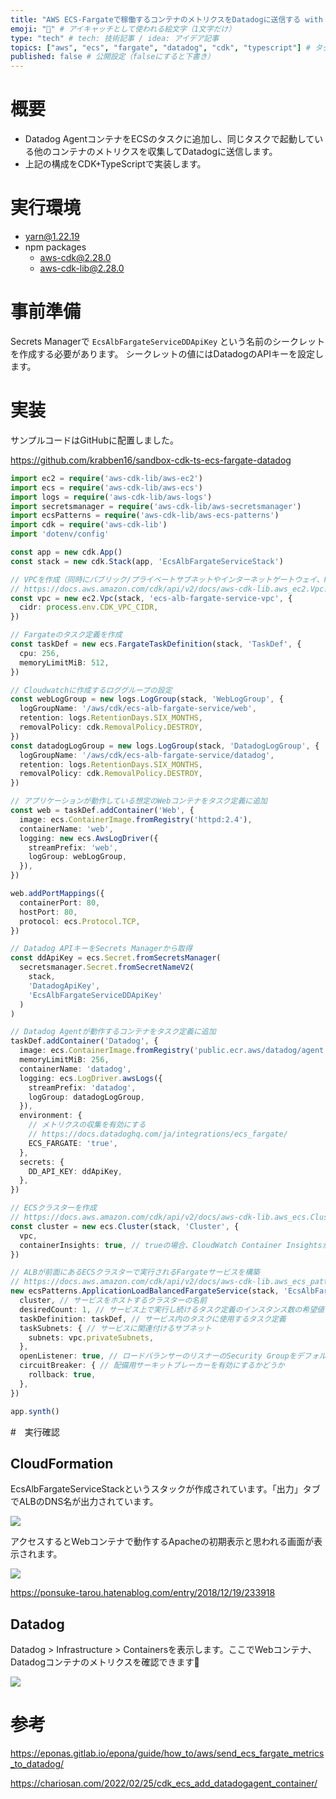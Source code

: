 ```yaml
---
title: "AWS ECS-Fargateで稼働するコンテナのメトリクスをDatadogに送信する with CDK TypeScript" # 記事のタイトル
emoji: "🐶" # アイキャッチとして使われる絵文字（1文字だけ）
type: "tech" # tech: 技術記事 / idea: アイデア記事
topics: ["aws", "ecs", "fargate", "datadog", "cdk", "typescript"] # タグ。["markdown", "rust", "aws"]のように指定する
published: false # 公開設定（falseにすると下書き）
---
```


# 概要
- Datadog AgentコンテナをECSのタスクに追加し、同じタスクで起動している他のコンテナのメトリクスを収集してDatadogに送信します。
- 上記の構成をCDK+TypeScriptで実装します。

# 実行環境
- yarn@1.22.19
- npm packages
  - aws-cdk@2.28.0
  - aws-cdk-lib@2.28.0

# 事前準備
Secrets Managerで `EcsAlbFargateServiceDDApiKey` という名前のシークレットを作成する必要があります。
シークレットの値にはDatadogのAPIキーを設定します。

# 実装

サンプルコードはGitHubに配置しました。

https://github.com/krabben16/sandbox-cdk-ts-ecs-fargate-datadog

```ts:index.ts
import ec2 = require('aws-cdk-lib/aws-ec2')
import ecs = require('aws-cdk-lib/aws-ecs')
import logs = require('aws-cdk-lib/aws-logs')
import secretsmanager = require('aws-cdk-lib/aws-secretsmanager')
import ecsPatterns = require('aws-cdk-lib/aws-ecs-patterns')
import cdk = require('aws-cdk-lib')
import 'dotenv/config'

const app = new cdk.App()
const stack = new cdk.Stack(app, 'EcsAlbFargateServiceStack')

// VPCを作成（同時にパブリック/プライベートサブネットやインターネットゲートウェイ、NATゲートウェイなどが作成される）
// https://docs.aws.amazon.com/cdk/api/v2/docs/aws-cdk-lib.aws_ec2.Vpc.html#initializer
const vpc = new ec2.Vpc(stack, 'ecs-alb-fargate-service-vpc', {
  cidr: process.env.CDK_VPC_CIDR,
})

// Fargateのタスク定義を作成
const taskDef = new ecs.FargateTaskDefinition(stack, 'TaskDef', {
  cpu: 256,
  memoryLimitMiB: 512,
})

// Cloudwatchに作成するロググループの設定
const webLogGroup = new logs.LogGroup(stack, 'WebLogGroup', {
  logGroupName: '/aws/cdk/ecs-alb-fargate-service/web',
  retention: logs.RetentionDays.SIX_MONTHS,
  removalPolicy: cdk.RemovalPolicy.DESTROY,
})
const datadogLogGroup = new logs.LogGroup(stack, 'DatadogLogGroup', {
  logGroupName: '/aws/cdk/ecs-alb-fargate-service/datadog',
  retention: logs.RetentionDays.SIX_MONTHS,
  removalPolicy: cdk.RemovalPolicy.DESTROY,
})

// アプリケーションが動作している想定のWebコンテナをタスク定義に追加
const web = taskDef.addContainer('Web', {
  image: ecs.ContainerImage.fromRegistry('httpd:2.4'),
  containerName: 'web',
  logging: new ecs.AwsLogDriver({
    streamPrefix: 'web',
    logGroup: webLogGroup,
  }),
})

web.addPortMappings({
  containerPort: 80,
  hostPort: 80,
  protocol: ecs.Protocol.TCP,
})

// Datadog APIキーをSecrets Managerから取得
const ddApiKey = ecs.Secret.fromSecretsManager(
  secretsmanager.Secret.fromSecretNameV2(
    stack,
    'DatadogApiKey',
    'EcsAlbFargateServiceDDApiKey'
  )
)

// Datadog Agentが動作するコンテナをタスク定義に追加
taskDef.addContainer('Datadog', {
  image: ecs.ContainerImage.fromRegistry('public.ecr.aws/datadog/agent:latest'),
  memoryLimitMiB: 256,
  containerName: 'datadog',
  logging: ecs.LogDriver.awsLogs({
    streamPrefix: 'datadog',
    logGroup: datadogLogGroup,
  }),
  environment: {
    // メトリクスの収集を有効にする
    // https://docs.datadoghq.com/ja/integrations/ecs_fargate/
    ECS_FARGATE: 'true',
  },
  secrets: {
    DD_API_KEY: ddApiKey,
  },
})

// ECSクラスターを作成
// https://docs.aws.amazon.com/cdk/api/v2/docs/aws-cdk-lib.aws_ecs.Cluster.html
const cluster = new ecs.Cluster(stack, 'Cluster', {
  vpc,
  containerInsights: true, // trueの場合、CloudWatch Container Insightsがクラスターに対して有効になる
})

// ALBが前面にあるECSクラスターで実行されるFargateサービスを構築
// https://docs.aws.amazon.com/cdk/api/v2/docs/aws-cdk-lib.aws_ecs_patterns.ApplicationLoadBalancedFargateService.html
new ecsPatterns.ApplicationLoadBalancedFargateService(stack, 'EcsAlbFargateService', {
  cluster, // サービスをホストするクラスターの名前
  desiredCount: 1, // サービス上で実行し続けるタスク定義のインスタンス数の希望値
  taskDefinition: taskDef, // サービス内のタスクに使用するタスク定義
  taskSubnets: { // サービスに関連付けるサブネット
    subnets: vpc.privateSubnets,
  },
  openListener: true, // ロードバランサーのリスナーのSecurity Groupをデフォルトで全トラフィックに開放するかどうか
  circuitBreaker: { // 配備用サーキットブレーカーを有効にするかどうか
    rollback: true,
  },
})

app.synth()
```

#　実行確認
## CloudFormation
EcsAlbFargateServiceStackというスタックが作成されています。「出力」タブでALBのDNS名が出力されています。

![](https://gyazo.com/da02ce66db15c3b9d3380e345c700671)

アクセスするとWebコンテナで動作するApacheの初期表示と思われる画面が表示されます。

![](https://gyazo.com/9595f773fb2d8d51a9e9650d409366ce)

https://ponsuke-tarou.hatenablog.com/entry/2018/12/19/233918

## Datadog
Datadog > Infrastructure > Containersを表示します。ここでWebコンテナ、Datadogコンテナのメトリクスを確認できます🎉

![](https://gyazo.com/a4c351ace7b3dffdecaca65891362840)

# 参考

https://eponas.gitlab.io/epona/guide/how_to/aws/send_ecs_fargate_metrics_to_datadog/

https://chariosan.com/2022/02/25/cdk_ecs_add_datadogagent_container/
